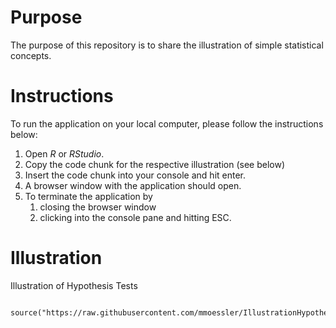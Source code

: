 
# Purpose

The purpose of this repository is to share the illustration of simple statistical concepts.

# Instructions

To run the application on your local computer, please follow the instructions below:

1) Open *R* or *RStudio*.
2) Copy the code chunk for the respective illustration (see below)
3) Insert the code chunk into your console and hit enter.
4) A browser window with the application should open.
5) To terminate the application by
    1) closing the browser window
    2) clicking into the console pane and hitting ESC.

# Illustration

Illustration of Hypothesis Tests

```

source("https://raw.githubusercontent.com/mmoessler/IllustrationHypothesisTest_SinyApplication/main/RunApp_IllustrationHypothesisTest_ShinyApplication.R")

```
